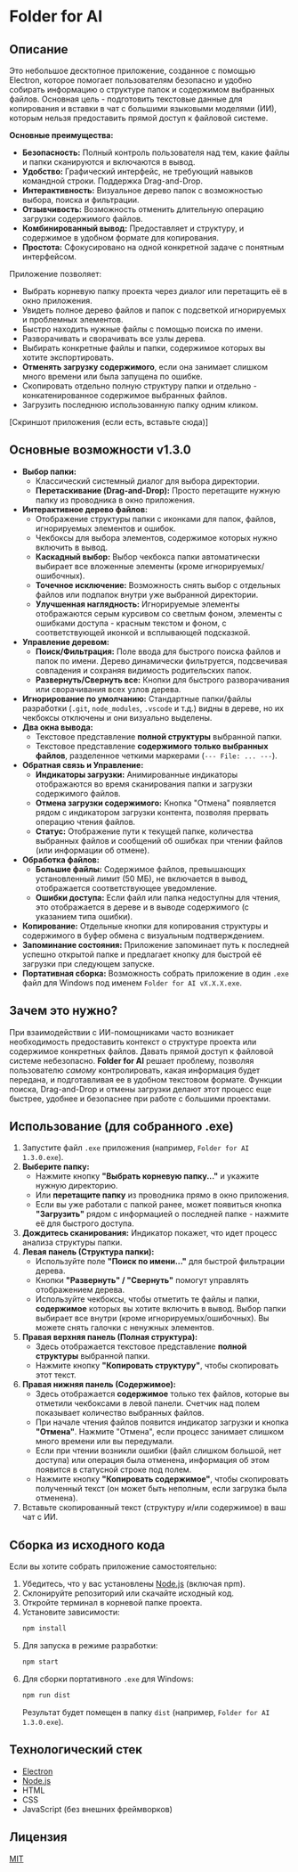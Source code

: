 # Folder for AI

## Описание

Это небольшое десктопное приложение, созданное с помощью Electron, которое помогает пользователям безопасно и удобно собирать информацию о структуре папок и содержимом выбранных файлов. Основная цель - подготовить текстовые данные для копирования и вставки в чат с большими языковыми моделями (ИИ), которым нельзя предоставить прямой доступ к файловой системе.

**Основные преимущества:**

*   **Безопасность:** Полный контроль пользователя над тем, какие файлы и папки сканируются и включаются в вывод.
*   **Удобство:** Графический интерфейс, не требующий навыков командной строки. Поддержка Drag-and-Drop.
*   **Интерактивность:** Визуальное дерево папок с возможностью выбора, поиска и фильтрации.
*   **Отзывчивость:** Возможность отменить длительную операцию загрузки содержимого файлов.
*   **Комбинированный вывод:** Предоставляет и структуру, и содержимое в удобном формате для копирования.
*   **Простота:** Сфокусировано на одной конкретной задаче с понятным интерфейсом.

Приложение позволяет:
*   Выбрать корневую папку проекта через диалог или перетащить её в окно приложения.
*   Увидеть полное дерево файлов и папок с подсветкой игнорируемых и проблемных элементов.
*   Быстро находить нужные файлы с помощью поиска по имени.
*   Разворачивать и сворачивать все узлы дерева.
*   Выбирать конкретные файлы и папки, содержимое которых вы хотите экспортировать.
*   **Отменять загрузку содержимого**, если она занимает слишком много времени или была запущена по ошибке.
*   Скопировать отдельно полную структуру папки и отдельно - конкатенированное содержимое выбранных файлов.
*   Загрузить последнюю использованную папку одним кликом.

[Скриншот приложения (если есть, вставьте сюда)]

## Основные возможности v1.3.0

*   **Выбор папки:**
    *   Классический системный диалог для выбора директории.
    *   **Перетаскивание (Drag-and-Drop):** Просто перетащите нужную папку из проводника в окно приложения.
*   **Интерактивное дерево файлов:**
    *   Отображение структуры папки с иконками для папок, файлов, игнорируемых элементов и ошибок.
    *   Чекбоксы для выбора элементов, содержимое которых нужно включить в вывод.
    *   **Каскадный выбор:** Выбор чекбокса папки автоматически выбирает все вложенные элементы (кроме игнорируемых/ошибочных).
    *   **Точечное исключение:** Возможность снять выбор с отдельных файлов или подпапок внутри уже выбранной директории.
    *   **Улучшенная наглядность:** Игнорируемые элементы отображаются серым курсивом со светлым фоном, элементы с ошибками доступа - красным текстом и фоном, с соответствующей иконкой и всплывающей подсказкой.
*   **Управление деревом:**
    *   **Поиск/Фильтрация:** Поле ввода для быстрого поиска файлов и папок по имени. Дерево динамически фильтруется, подсвечивая совпадения и сохраняя видимость родительских папок.
    *   **Развернуть/Свернуть все:** Кнопки для быстрого разворачивания или сворачивания всех узлов дерева.
*   **Игнорирование по умолчанию:** Стандартные папки/файлы разработки (`.git`, `node_modules`, `.vscode` и т.д.) видны в дереве, но их чекбоксы отключены и они визуально выделены.
*   **Два окна вывода:**
    *   Текстовое представление **полной структуры** выбранной папки.
    *   Текстовое представление **содержимого только выбранных файлов**, разделенное четкими маркерами (`--- File: ... ---`).
*   **Обратная связь и Управление:**
    *   **Индикаторы загрузки:** Анимированные индикаторы отображаются во время сканирования папки и загрузки содержимого файлов.
    *   **Отмена загрузки содержимого:** Кнопка "Отмена" появляется рядом с индикатором загрузки контента, позволяя прервать операцию чтения файлов.
    *   **Статус:** Отображение пути к текущей папке, количества выбранных файлов и сообщений об ошибках при чтении файлов (или информации об отмене).
*   **Обработка файлов:**
    *   **Большие файлы:** Содержимое файлов, превышающих установленный лимит (50 МБ), не включается в вывод, отображается соответствующее уведомление.
    *   **Ошибки доступа:** Если файл или папка недоступны для чтения, это отображается в дереве и в выводе содержимого (с указанием типа ошибки).
*   **Копирование:** Отдельные кнопки для копирования структуры и содержимого в буфер обмена с визуальным подтверждением.
*   **Запоминание состояния:** Приложение запоминает путь к последней успешно открытой папке и предлагает кнопку для быстрой её загрузки при следующем запуске.
*   **Портативная сборка:** Возможность собрать приложение в один `.exe` файл для Windows под именем `Folder for AI vX.X.X.exe`.

## Зачем это нужно?

При взаимодействии с ИИ-помощниками часто возникает необходимость предоставить контекст о структуре проекта или содержимое конкретных файлов. Давать прямой доступ к файловой системе небезопасно. **Folder for AI** решает проблему, позволяя пользователю *самому* контролировать, какая информация будет передана, и подготавливая ее в удобном текстовом формате. Функции поиска, Drag-and-Drop и отмены загрузки делают этот процесс еще быстрее, удобнее и безопаснее при работе с большими проектами.

## Использование (для собранного .exe)

1.  Запустите файл `.exe` приложения (например, `Folder for AI 1.3.0.exe`).
2.  **Выберите папку:**
    *   Нажмите кнопку **"Выбрать корневую папку..."** и укажите нужную директорию.
    *   Или **перетащите папку** из проводника прямо в окно приложения.
    *   Если вы уже работали с папкой ранее, может появиться кнопка **"Загрузить"** рядом с информацией о последней папке - нажмите её для быстрого доступа.
3.  **Дождитесь сканирования:** Индикатор покажет, что идет процесс анализа структуры папки.
4.  **Левая панель (Структура папки):**
    *   Используйте поле **"Поиск по имени..."** для быстрой фильтрации дерева.
    *   Кнопки **"Развернуть" / "Свернуть"** помогут управлять отображением дерева.
    *   Используйте чекбоксы, чтобы отметить те файлы и папки, **содержимое** которых вы хотите включить в вывод. Выбор папки выбирает все внутри (кроме игнорируемых/ошибочных). Вы можете снять галочки с ненужных элементов.
5.  **Правая верхняя панель (Полная структура):**
    *   Здесь отображается текстовое представление **полной структуры** выбранной папки.
    *   Нажмите кнопку **"Копировать структуру"**, чтобы скопировать этот текст.
6.  **Правая нижняя панель (Содержимое):**
    *   Здесь отображается **содержимое** только тех файлов, которые вы отметили чекбоксами в левой панели. Счетчик над полем показывает количество выбранных файлов.
    *   При начале чтения файлов появится индикатор загрузки и кнопка **"Отмена"**. Нажмите "Отмена", если процесс занимает слишком много времени или вы передумали.
    *   Если при чтении возникли ошибки (файл слишком большой, нет доступа) или операция была отменена, информация об этом появится в статусной строке под полем.
    *   Нажмите кнопку **"Копировать содержимое"**, чтобы скопировать полученный текст (он может быть неполным, если загрузка была отменена).
7.  Вставьте скопированный текст (структуру и/или содержимое) в ваш чат с ИИ.

## Сборка из исходного кода

Если вы хотите собрать приложение самостоятельно:

1.  Убедитесь, что у вас установлены [Node.js](https://nodejs.org/) (включая npm).
2.  Склонируйте репозиторий или скачайте исходный код.
3.  Откройте терминал в корневой папке проекта.
4.  Установите зависимости:
    ```bash
    npm install
    ```
5.  Для запуска в режиме разработки:
    ```bash
    npm start
    ```
6.  Для сборки портативного `.exe` для Windows:
    ```bash
    npm run dist
    ```
    Результат будет помещен в папку `dist` (например, `Folder for AI 1.3.0.exe`).

## Технологический стек

*   [Electron](https://www.electronjs.org/)
*   [Node.js](https://nodejs.org/)
*   HTML
*   CSS
*   JavaScript (без внешних фреймворков)

## Лицензия

[MIT](LICENSE)